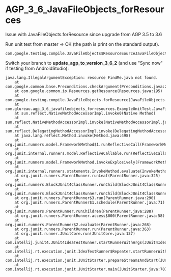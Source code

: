 # AGP_3_6_JavaFileObjects_forResources
Issue with JavaFileObjects.forResource since upgrade from AGP 3.5 to 3.6

Run unit test from master => OK (the path is print on the standard output).

    com.google.testing.compile.JavaFileObjects$ResourceSourceJavaFileObject[file:/Users/greg/projects/AGP_3_6_JavaFileObjects_forResources/app/build/intermediates/sourceFolderJavaResources/debug/FindMe.java]

  
Switch your branch to **update_agp_to_version_3_6_2** (and use "Sync now" if testing from AndroidStudio):

    java.lang.IllegalArgumentException: resource FindMe.java not found.
        at com.google.common.base.Preconditions.checkArgument(Preconditions.java:217)
        at com.google.common.io.Resources.getResource(Resources.java:195)
        at com.google.testing.compile.JavaFileObjects.forResource(JavaFileObjects.java:161)
        at com.glureau.agp_3_6_javafileobjects_forresources.ExampleUnitTest.JavaFileObjects_forResources_is_working(ExampleUnitTest.kt:9)
        at sun.reflect.NativeMethodAccessorImpl.invoke0(Native Method)
        at sun.reflect.NativeMethodAccessorImpl.invoke(NativeMethodAccessorImpl.java:62)
        at sun.reflect.DelegatingMethodAccessorImpl.invoke(DelegatingMethodAccessorImpl.java:43)
        at java.lang.reflect.Method.invoke(Method.java:498)
        at org.junit.runners.model.FrameworkMethod$1.runReflectiveCall(FrameworkMethod.java:50)
        at org.junit.internal.runners.model.ReflectiveCallable.run(ReflectiveCallable.java:12)
        at org.junit.runners.model.FrameworkMethod.invokeExplosively(FrameworkMethod.java:47)
        at org.junit.internal.runners.statements.InvokeMethod.evaluate(InvokeMethod.java:17)
        at org.junit.runners.ParentRunner.runLeaf(ParentRunner.java:325)
        at org.junit.runners.BlockJUnit4ClassRunner.runChild(BlockJUnit4ClassRunner.java:78)
        at org.junit.runners.BlockJUnit4ClassRunner.runChild(BlockJUnit4ClassRunner.java:57)
        at org.junit.runners.ParentRunner$3.run(ParentRunner.java:290)
        at org.junit.runners.ParentRunner$1.schedule(ParentRunner.java:71)
        at org.junit.runners.ParentRunner.runChildren(ParentRunner.java:288)
        at org.junit.runners.ParentRunner.access$000(ParentRunner.java:58)
        at org.junit.runners.ParentRunner$2.evaluate(ParentRunner.java:268)
        at org.junit.runners.ParentRunner.run(ParentRunner.java:363)
        at org.junit.runner.JUnitCore.run(JUnitCore.java:137)
        at com.intellij.junit4.JUnit4IdeaTestRunner.startRunnerWithArgs(JUnit4IdeaTestRunner.java:68)
        at com.intellij.rt.execution.junit.IdeaTestRunner$Repeater.startRunnerWithArgs(IdeaTestRunner.java:47)
        at com.intellij.rt.execution.junit.JUnitStarter.prepareStreamsAndStart(JUnitStarter.java:242)
        at com.intellij.rt.execution.junit.JUnitStarter.main(JUnitStarter.java:70)

